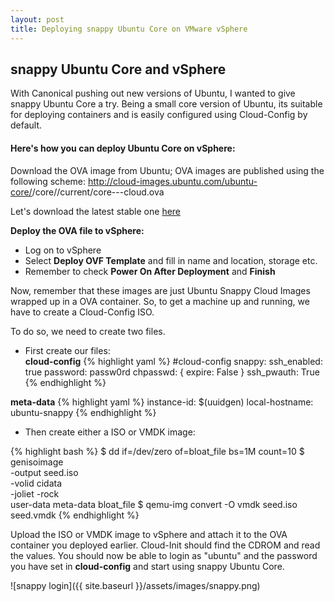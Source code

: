```yaml
---
layout: post
title: Deploying snappy Ubuntu Core on VMware vSphere
---
```

## snappy Ubuntu Core and vSphere

With Canonical pushing out new versions of Ubuntu, I wanted to give snappy
Ubuntu Core a try.
Being a small core version of Ubuntu, its suitable for deploying containers and
is easily configured using Cloud-Config by default.

#### Here's how you can deploy Ubuntu Core on vSphere:

Download the OVA image from Ubuntu; OVA images are published using the following scheme:
http://cloud-images.ubuntu.com/ubuntu-core/<release>/core/<channel>/current/core-<channel>-<arch>-cloud.ova

Let's download the latest stable one [here](http://cloud-images.ubuntu.com/ubuntu-core/15.04/core/stable/current/core-stable-amd64-cloud.ova)

**Deploy the OVA file to vSphere:**

- Log on to vSphere
- Select **Deploy OVF Template** and fill in name and location, storage etc.
- Remember to check **Power On After Deployment** and **Finish**

Now, remember that these images are just Ubuntu Snappy Cloud Images wrapped up in a OVA container. So, to get a machine up and running, we have to create a Cloud-Config ISO.

To do so, we need to create two files.  

- First create our files:  
 **cloud-config**
{% highlight yaml %}
#cloud-config
snappy:
    ssh_enabled: true
password: passw0rd
chpasswd: { expire: False }
ssh_pwauth: True
{% endhighlight %}

**meta-data**
{% highlight yaml %}
instance-id: $(uuidgen)
local-hostname: ubuntu-snappy
{% endhighlight %}

- Then create either a ISO or VMDK image:  

{% highlight bash %}
$ dd if=/dev/zero of=bloat_file bs=1M count=10
$ genisoimage \
    -output seed.iso \
    -volid cidata \
    -joliet -rock \
     user-data meta-data bloat_file
$ qemu-img convert -O vmdk seed.iso seed.vmdk
{% endhighlight %}

Upload the ISO or VMDK image to vSphere and attach it to the OVA container you deployed earlier.
Cloud-Init should find the CDROM and read the values. You should now be able to login as "ubuntu" and the password you have set in **cloud-config** and start using snappy Ubuntu Core.

![snappy login]({{ site.baseurl }}/assets/images/snappy.png)
